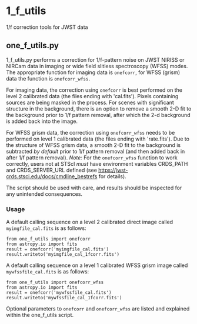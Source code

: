 # 1_f_utils
1/f correction tools for JWST data

## one_f_utils.py
1_f_utils.py performs a correction for 1/f-pattern noise on JWST NIRISS or NIRCam data in imaging or wide field slitless spectroscopy (WFSS) modes. The appropriate function for imaging data is `onefcorr`, for WFSS (grism) data the function is `onefcorr_wfss`.

For imaging data, the correction using `onefcorr` is best performed on the level 2 calibrated data (the files ending with 'cal.fits'). Pixels containing sources are being masked in the process. For scenes with significant structure in the background, there is an option to remove a smooth 2-D fit to the background prior to 1/f pattern removal, after which the 2-d background is added back into the image.

For WFSS grism data, the correction using `onefcorr_wfss` needs to be performed on level 1 calibrated data (the files ending with 'rate.fits'). Due to the structure of WFSS grism data, a smooth 2-D fit to the background is subtracted <i>by default</i> prior to 1/f pattern removal (and then added back in after 1/f pattern removal). *Note:* For the `onefcorr_wfss` function to work correctly, users not at STScI *must* have environment variables CRDS_PATH and CRDS_SERVER_URL defined (see https://jwst-crds.stsci.edu/docs/cmdline_bestrefs for details). 

The script should be used with care, and results should be inspected for any unintended consequences.

### Usage

A default calling sequence on a level 2 calibrated direct image called `myimgfile_cal.fits` is as follows:
```
from one_f_utils import onefcorr
from astropy.io import fits
result = onefcorr('myimgfile_cal.fits')
result.writeto('myimgfile_cal_1fcorr.fits')
```

A default calling sequence on a level 1 calibrated WFSS grism image called `mywfssfile_cal.fits` is as follows:
```
from one_f_utils import onefcorr_wfss
from astropy.io import fits
result = onefcorr('mywfssfile_cal.fits')
result.writeto('mywfssfile_cal_1fcorr.fits')
```

Optional parameters to `onefcorr` and `onefcorr_wfss` are listed and explained within the one_f_utils script.
